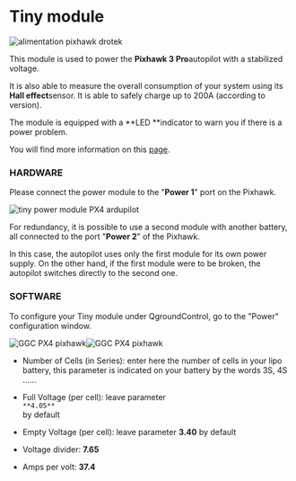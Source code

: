 # Tiny module

![](https://drotek.com/wp-content/uploads/2017/01/module-d-alimentation-53v-capteur-couranttension.jpg "alimentation pixhawk drotek")

This module is used to power the **Pixhawk 3 Pro**autopilot with a stabilized voltage.

It is also able to measure the overall consumption of your system using its **Hall effect**sensor. It is able to safely charge up to 200A \(according to version\).

The module is equipped with a **LED **indicator to warn you if there is a power problem.

You will find more information on this [page](https://drotek.com/shop/en/drotek-parts/806-voltage-current-power-supply.html).

### HARDWARE

Please connect the power module to the "**Power 1**" port on the Pixhawk.

![](https://drotek.com/wp-content/uploads/2017/01/DSC02053-700x393.jpg "tiny power module PX4 ardupilot")

For redundancy, it is possible to use a second module with another battery, all connected to the port "**Power 2**" of the Pixhawk.

In this case, the autopilot uses only the first module for its own power supply. On the other hand, if the first module were to be broken, the autopilot switches directly to the second one.

### SOFTWARE

To configure your Tiny module under QgroundControl, go to the "Power" configuration window.

![](https://drotek.com/wp-content/uploads/2017/01/Menu_Power_QGC.png "GGC PX4 pixhawk")![](https://drotek.com/wp-content/uploads/2017/01/Window_Power_QGC-700x592.png "GGC PX4 pixhawk")

* Number of Cells \(in Series\): enter here the number of cells in your lipo battery, this parameter is indicated on your battery by the words 3S, 4S ......

* Full Voltage \(per cell\): leave parameter  
  `**4.05**`  
  by default

* Empty Voltage \(per cell\): leave parameter
  **3.40**
  by default
* Voltage divider:
  **7.65**
* Amps per volt:
  **37.4**




